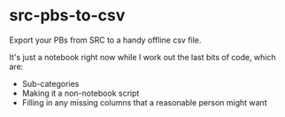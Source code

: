 # src-pbs-to-csv
Export your PBs from SRC to a handy offline csv file.

It's just a notebook right now while I work out the last bits of code, which are:
- Sub-categories
- Making it a non-notebook script
- Filling in any missing columns that a reasonable person might want
